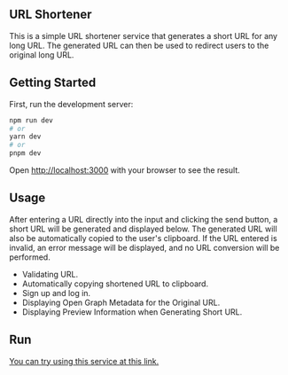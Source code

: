 ## URL Shortener

This is a simple URL shortener service that generates a short URL for any long URL. The generated URL can then be used to redirect users to the original long URL.

## Getting Started

First, run the development server:

```bash
npm run dev
# or
yarn dev
# or
pnpm dev
```

Open [http://localhost:3000](http://localhost:3000) with your browser to see the result.

## Usage

After entering a URL directly into the input and clicking the send button, a short URL will be generated and displayed below. The generated URL will also be automatically copied to the user's clipboard. If the URL entered is invalid, an error message will be displayed, and no URL conversion will be performed.

- Validating URL.
- Automatically copying shortened URL to clipboard.
- Sign up and log in.
- Displaying Open Graph Metadata for the Original URL.
- Displaying Preview Information when Generating Short URL.

## Run

[You can try using this service at this link.](https://url-shortener-6owq.onrender.com/)
